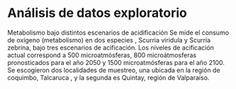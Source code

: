 # Análisis de datos exploratorio
Metabolismo  bajo distintos escenarios de acidificación
Se mide el consumo de oxígeno (metabolismo)  en  dos especies , Scurria viridula y Scurria zebrina, bajo tres escenarios de acificación. Los niveles de acificación actual correspond a  500 microatmósferas, 800 microátmosferas  pronosticados para el año 2050 y 1500 microatmósferas para el año 2100. Se escogieron dos localidades de muestreo, una  ubicada en la región de coquimbo, Talcaruca , y la segunda es Quintay, región de Valparaíso.
